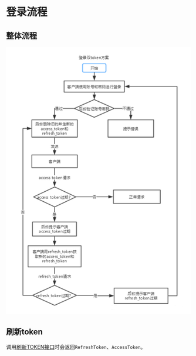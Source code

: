 # 登录流程

## 整体流程
![双token登录方案](/token.png)

## 刷新token

调用[刷新TOKEN接口](/api/auth#刷新TOKEN)时会返回`RefreshToken`、`AccessToken`。
